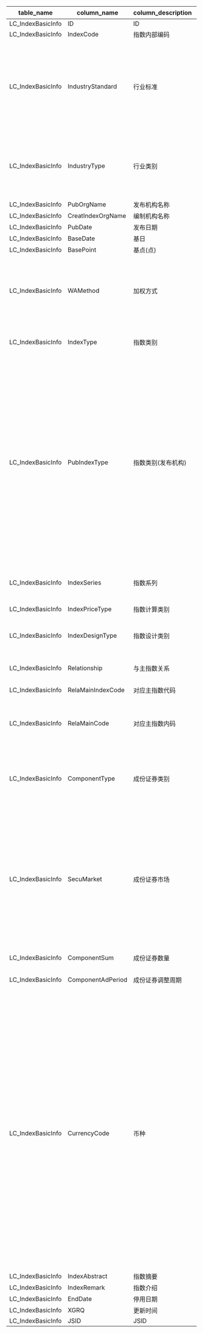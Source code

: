 | table_name| column_name | column_description | 注释 | Annotation|
|---|---|---|---|---|
| LC_IndexBasicInfo | ID| ID || |
| LC_IndexBasicInfo | IndexCode | 指数内部编码 | 指数内部代码（IndexCode）：与“证券主表（SecuMain）”中的“证券内部编码（InnerCode）”关联，得到指数的代码、简称。 | IndexCode: associated with "InnerCode" in "SecuMain", to obtain the index code and abbreviation.|
| LC_IndexBasicInfo | IndustryStandard| 行业标准 | 行业标准(IndustryStandard)：与(CT_SystemConst)表中的DM字段关联，令LB = 1081 AND DM NOT IN (2,8,10,11,15,16,17,18,19,21,25,26,27,29,31,32,34,35,36,39,41,42,43,99)，得到行业标准的具体描述：1-CSRC行业分类，3-中信行业分类，5-SSE行业分类，6-聚源行业分类(旧)，7-SSE-GICS行业分类，9-申万行业分类，12-中证指数行业分类，13-中信标普GICS行业分类，14-新华ICB行业分类，20-国证行业分类，22-证监会行业分类2012版，23-证监会行业分类2012版(中证披露)，24-申万行业分类2014版，28-中证指数行业分类(2016版)，30-聚源行业分类2016，33-伦交所行业分类（ICB），37-中信行业2019分类，38-申万行业分类(新)，40-中证指数行业分类(2021版)，44-中国上市公司协会上市公司行业统计分类指引，46-华证上市公司行业分类标准(2022)，47-战略性新兴产业分类(2018)，48-证监会行业分类(融合国民经济)，49-长江行业分类，50-聚源行业分类(2023)，100-恒生行业分类。| Industry Standard: Associated with the DM field in the (CT_SystemConst) table, let LB = 1081 AND DM NOT IN (2,8,10,11,15,16,17,18,19,21,25,26,27,29,31,32,34,35,36,39,41,42,43,99), the specific description of the industry standard is as follows: 1-CSRC industry classification, 3-CITIC industry classification, 5-SSE industry classification, 6-Juyuan industry classification (old), 7-SSE-GICS industry classification, 9-Shenwan industry classification, 12-CSSCI index industry classification, 13-CITIC S&P GICS industry classification, 14-Xinhua ICB industry classification, 20-Guozheng industry classification, 22-CSRC industry classification 2012 version, 23-CSRC industry classification 2012 version (Citics disclosure), 24-Shenwan industry classification 2014 version, 28-CSSCI index industry classification (2016 version), 30-Juyuan industry classification 2016, 33-LSE industry classification (ICB), 37-CITIC industry classification 2019, 38-Shenwan industry classification (new), 40-CSSCI index industry classification (2021 version), 44-China Association for Public Companies industry classification guidelines for listed companies, 46-Huazheng listed company industry classification standards (2022), 47-Strategic emerging industry classification (2018), 48-CSRC industry classification (integrated with the national economy), 49-Changjiang industry classification, 50-Juyuan industry classification (2023), 100-Hengsheng industry classification.|
| LC_IndexBasicInfo | IndustryType| 行业类别 | 行业类别(IndustryType)：当IndustryStandard in (1,3,5,6,7,9,12,20,22,24,28,30,33,37,44,46) 时,"IndustryType"与"CT_IndustryType"的"IndustryNum"关联,同时令CT_IndustryType.Standard=IndustryStandard;当IndustryStandard=23时,"IndustryType"与"CT_IndustryType"的"IndustryNum"关联,同时令CT_IndustryType.Standard=22;当IndustryStandard=13时,"IndustryCode"与"CT_IndustryType"的"IndustryNum"关联,同时令CT_IndustryType.Standard=6;当IndustryStandard in (38,40) 时,"IndustryType"与"CT_IndustryType"的"IndustryCode"关联,同时令CT_IndustryType.Standard=IndustryStandard;当IndustryStandard=14时,"IndustryType"与"CT_SystemConst"的"DM"关联,"LB=1529";当IndustryStandard=100时,"IndustryType"与"HK_IndustryCategory"的"IndustryNum"关联,Standard=100| When IndustryStandard is in (1,3,5,6,7,9,12,20,22,24,28,30,33,37,44,46), "IndustryType" is associated with "IndustryNum" of "CT_IndustryType", and CT_IndustryType.Standard is set to IndustryStandard; when IndustryStandard equals 23, "IndustryType" is associated with "IndustryNum" of "CT_IndustryType", and CT_IndustryType.Standard is set to 22; when IndustryStandard equals 13, "IndustryCode" is associated with "IndustryNum" of "CT_IndustryType", and CT_IndustryType.Standard is set to 6; when IndustryStandard is in (38,40), "IndustryType" is associated with "IndustryCode" of "CT_IndustryType", and CT_IndustryType.Standard is set to IndustryStandard; when IndustryStandard equals 14, "IndustryType" is associated with "DM" of "CT_SystemConst", LB=1529; when IndustryStandard equals 100, "IndustryType" is associated with "IndustryNum" of "HK_IndustryCategory", Standard=100. |
| LC_IndexBasicInfo | PubOrgName| 发布机构名称 || |
| LC_IndexBasicInfo | CreatIndexOrgName | 编制机构名称 || |
| LC_IndexBasicInfo | PubDate | 发布日期 || |
| LC_IndexBasicInfo | BaseDate| 基日 || |
| LC_IndexBasicInfo | BasePoint | 基点(点) || |
| LC_IndexBasicInfo | WAMethod| 加权方式 | 加权方式(WAMethod)：与(CT_SystemConst)表中的DM字段关联，令LB = 1265 and DM not in (4,54,50,40,5,13,10,12,30,11,63)，得到加权方式的具体描述：1-持仓市值加权，2-产量加权，3-自由流通市值加权，6-分档自由流通市值加权，7-调整自由流通市值加权，33-债券发行量加权，34-债券流通托管量加权，41-调整流通市值加权，42-流通市值加权，43-总市值加权，44-风格评分加权法，45-基本面加权，46-等权，47-股息加权，48-市盈率加权，49-流动性加权，51-消费量加权，52-波动率倒数加权，53-固定权重，55-贝塔系数加权，56-收益率加权，57-调整总市值加权，60-等风险加权，61-ESG评分加权，62-持股金额加权，64-消费金额加权。 | Weighting Method (WAMethod): Associated with the DM field in the (CT_SystemConst) table, let LB = 1265 and DM not in (4,54,50,40,5,13,10,12,30,11,63), obtain the specific description of the weighting method: 1 - Market Value of Positions Weighted, 2 - Production Weighted, 3 - Free Float Market Value Weighted, 6 - Tiered Free Float Market Value Weighted, 7 - Adjusted Free Float Market Value Weighted, 33 - Bond Issuance Volume Weighted, 34 - Bond Circulation Custody Volume Weighted, 41 - Adjusted Circulating Market Value Weighted, 42 - Circulating Market Value Weighted, 43 - Total Market Value Weighted, 44 - Style Score Weighting Method, 45 - Fundamental Weighted, 46 - Equal Weighted, 47 - Dividend Weighted, 48 - Price-to-Earnings Ratio Weighted, 49 - Liquidity Weighted, 51 - Consumption Volume Weighted, 52 - Inverse Volatility Weighted, 53 - Fixed Weight, 55 - Beta Coefficient Weighted, 56 - Yield Weighted, 57 - Adjusted Total Market Value Weighted, 60 - Equal Risk Weighted, 61 - ESG Score Weighted, 62 - Shareholding Amount Weighted, 64 - Consumption Amount Weighted.|
| LC_IndexBasicInfo | IndexType | 指数类别 | 指数类别(IndexType)：与(CT_SystemConst)表中的DM字段关联，令LB=1266 AND DM IN (10,30,42,43,44,45,46,47,50,57,60,61)，得到指数类别的具体描述：10-综合类指数，30-行业类指数，42-策略类指数，43-风格类指数，44-主题类指数，45-基金类指数，46-债券类指数，47-规模类指数，50-期货类指数，57-其他类指数，60-多资产指数，61-外汇指数。 | Index Type: Associated with the DM field in the (CT_SystemConst) table, let LB=1266 AND DM IN (10,30,42,43,44,45,46,47,50,57,60,61), to obtain the specific description of the index type: 10-Composite Index, 30-Industry Index, 42-Strategy Index, 43-Style Index, 44-Theme Index, 45-Fund Index, 46-Bond Index, 47-Scale Index, 50-Future Index, 57-Other Index, 60-Multi-Asset Index, 61-Foreign Exchange Index.|
| LC_IndexBasicInfo | PubIndexType| 指数类别(发布机构) | 指数类别(发布机构)(PubIndexType)与(CT_SystemConst)表中的DM字段关联，令LB = 1266 AND MS NOT LIKE '%废弃%' AND DM>100，得到指数类别(发布机构)的具体描述：121000-申万300子行业，121101-申万一级行业，121102-申万二级行业，121103-申万三级行业，121201-申万非发布指数，121300-申万量化策略，121600-申万特征指数，121700-申万市场表征，121800-申万新三板，121900-申万定制发布，122000-申万主题，122100-申万风格指数，123000-申万公募基金分类指数，131100-风格指数，131200-主题指数，131300-行业指数，131400-策略指数，131500-区域指数，131800-定制指数，141000-天相基准指数，141100-天相风格指数，141200-天相特征指数，141300-天相表现指数，141401-天相一级行业指数，141402-天相二级行业指数，141500-天相地区指数，161001-中信一级行业指数，161002-中信二级行业指数，161003-中信三级行业指数，161004-中信四级行业指数，161005-中信-产业指数，161006-中信-产业链指数，161007-中信-风格指数，461001-中债-综合指数，461002-中债-分类指数-按信用等级，461003-中债-分类指数-按流通场所，461004-中债-分类指数-按计息方式，461005-中债-分类指数-按发行人，461006-中债-分类指数-按发行期限，461007-中债-分类指数-按待偿期限，461008-中债-分类指数-其他，461009-中债-定制指数，461010-中债-成份指数，461011-中债-策略指数，461012-中债-绿色债指数，461013-中债-利率指数，461014-中债-投资者分类指数，461015-中债-外币计价指数，461016-中债-分类指数-按区域，461017-中债-非发布指数，461018-中债-美元债券指数，461019-中债-分类指数-按中债市场隐含评级，461020-中债-分类指数-按中债行业，461021-中债-碳系列指数，461022-中债-多资产指数，461023-中债-股票指数-股票规模指数，461024-中债-主题指数，471004-中证-基金指数，471005-中证-期货指数，471006-中证-其他指数，471009-中证-债券指数，471010-中证-可转债指数，471011-中证-股票指数，471012-中证-组合资产指数，481001-恒生-市值指数，481002-恒生-行业指数，481003-恒生-因子及策略指数，481004-恒生-可持续发展指数，481005-恒生-固定收益产品指数，491001-规模指数，491002-基金指数，491003-债券指数，491004-央视50，491005-央视创新，491006-央视成长，491007-央视回报，491008-央视治理，491009-央视责任，491010-央视生态，491011-央视文化，491012-多资产指数，491013-跨境指数，491014-人民币指数，491015-综合指数，501001-华证-A股-规模，501002-华证-A股-行业主题，501003-华证-A股-策略，501004-华证-A股-因子，501005-华证-沪深港-行业主题，501006-华证-沪深港-策略，501007-华证-ESG行业指数，501008-华证-行业主题，511000-聚源综合，515000-聚源可转债指数，516001-聚源基金分类指数。 | The exponent category (publishing authority) (PubIndexType) is associated with the DM field in the CT_SystemConst table, where LB = 1266 AND MS NOT LIKE '%discard%' AND DM > 100, resulting in the specific description of the exponent category (publishing authority): 121000-Shenwan 300 Sub-industry, 121101-Shenwan First-level Industry, 121102-Shenwan Second-level Industry, 121103-Shenwan Third-level Industry, 121201-Shenwan Non-published Index, 121300-Shenwan Quantitative Strategy, 121600-Shenwan Characteristic Index, 121700-Shenwan Market Characterization, 121800-Shenwan新三板, 121900-Shenwan Customized Publishing, 122000-Shenwan Theme, 122100-Shenwan Style Index, 123000-Shenwan Public Fund Classification Index, 131100-Style Index, 131200-Theme Index, 131300-Industry Index, 131400-Strategy Index, 131500-Regional Index, 131800-Custom Index, 141000-Tianxiang Benchmark Index, 141100-Tianxiang Style Index, 141200-Tianxiang Characteristic Index, 141300-Tianxiang Performance Index, 141401-Tianxiang First-level Industry Index, 141402-Tianxiang Second-level Industry Index, 141500-Tianxiang Regional Index, 161001-CITIC First-level Industry Index, 161002-CITIC Second-level Industry Index, 161003-CITIC Third-level Industry Index, 161004-CITIC Fourth-level Industry Index, 161005-CITIC Industry Index, 161006-CITIC Industry Chain Index, 161007-CITIC Style Index, 461001-CBond Comprehensive Index, 461002-CBond Classification Index by Credit Rating, 461003-CBond Classification Index by Circulation Venue, 461004-CBond Classification Index by Interest Calculation Method, 461005-CBond Classification Index by Issuer, 461006-CBond Classification Index by Issue Tenor, 461007-CBond Classification Index by Remaining Tenor, 461008-CBond Classification Index-Other, 461009-CBond Custom Index, 461010-CBond Component Index, 461011-CBond Strategy Index, 461012-CBond Green Bond Index, 461013-CBond Interest Rate Index, 461014-CBond Investor Classification Index, 461015-CBond Foreign Currency Denominated Index, 461016-CBond Classification Index by Region, 461017-CBond Non-published Index, 461018-CBond US Dollar Bond Index, 461019-CBond Classification Index by CBond Implicit Rating, 461020-CBond Classification Index by CBond Industry, 461021-CBond Carbon Series Index, 461022-CBond Multi-asset Index, 461023-CBond Stock Index-Stock Size Index, 461024-CBond Theme Index, 471004-CSS Fund Index, 471005-CSS Futures Index, 471006-CSS Other Index, 471009-CSS Bond Index, 471010-CSS Convertible Bond Index, 471011-CSS Stock Index, 471012-CSS Portfolio Asset Index, 481001-HS Market Capitalization Index, 481002-HS Industry Index, 481003-HS Factor and Strategy Index, 481004-HS Sustainable Development Index, 481005-HS Fixed Income Product Index, 491001-Size Index, 491002-Fund Index, 491003-Bond Index, 491004-CCTV 50, 491005-CCTV Innovation, 491006-CCTV Growth, 491007-CCTV Return, 491008-CCTV Governance, 491009-CCTV Responsibility, 491010-CCTV Ecology, 491011-CCTV Culture, 491012-Multi-asset Index, 491013-Cross-border Index, 491014-RMB Index, 491015-Comprehensive Index, 501001-Huazheng A-share Size, 501002-Huazheng A-share Industry Theme, 501003-Huazheng A-share Strategy, 501004-Huazheng A-share Factor, 501005-Huazheng Shanghai/Shenzhen/Hong Kong Industry Theme, 501006-Huazheng Shanghai/Shenzhen/Hong Kong Strategy, 501 |
| LC_IndexBasicInfo | IndexSeries | 指数系列 | 指数系列(IndexSeries)与(CT_SystemConst)表中的DM字段关联，令LB=2395，得到指数系列的具体描述：101000-中证系列，101100-上证系列，101200-新三板系列，101300-中华交易系列，101400-AMAC系列，101600-北证系列，201000-国证系列，201100-深证系列，201200-央视指数，201300-国际合作 | The exponential series (IndexSeries) is associated with the DM field in the (CT_SystemConst) table. With LB set to 2395, the specific description of the exponential series is as follows: 101000 - CSI Series, 101100 - SSE Series, 101200 - NEeq Series, 101300 - China Trading Series, 101400 - AMAC Series, 101600 - Beijing Stock Exchange Series, 201000 - National Securities Index Series, 201100 - SZSE Series, 201200 - CCTV Index, 201300 - International Cooperation. |
| LC_IndexBasicInfo | IndexPriceType| 指数计算类别 | 指数设计类别（IndexDesignType）：与(CT_SystemConst)表中的DM字段关联，令LB = 2013，得到指数设计类别的具体描述：1-主指数，2-衍生指数。 | Index Design Category (IndexDesignType): Associated with the DM field in the (CT_SystemConst) table, set LB = 2013, to obtain the specific description of the index design category: 1 - Primary Index, 2 - Derived Index.|
| LC_IndexBasicInfo | IndexDesignType | 指数设计类别 | 与主指数关系(Relationship)：与(CT_SystemConst)表中的DM字段关联，令LB=2014，得到与主指数关系的具体描述：1-币种不同，2-分红规则不同，3-分红规则和币种都不同，4-税后分红，5-主指数，6-待偿期限不同，7-分红规则和待偿期限都不同，8-税后分红和待偿期限不同，9-对冲指数，30-转发指数，31-加权方式不同。| Relationship with the main index: Associated with the DM field in the (CT_SystemConst) table, setting LB=2014, the specific description of the relationship with the main index is as follows: 1 - Different currencies, 2 - Different dividend rules, 3 - Different dividend rules and currencies, 4 - Post-tax dividends, 5 - Main index, 6 - Different maturity periods, 7 - Different dividend rules and maturity periods, 8 - Different post-tax dividends and maturity periods, 9 - Hedging index, 30 - Forward index, 31 - Different weighting methods.|
| LC_IndexBasicInfo | Relationship| 与主指数关系 | 与主指数关系(Relationship)与(CT_SystemConst)表中的DM字段关联，令LB=2014，得到与主指数关系的具体描述：1-币种不同，2-分红规则不同，3-分红规则和币种都不同，4-税后分红，5-主指数，6-待偿期限不同，7-分红规则和待偿期限都不同，8-税后分红和待偿期限不同，9-对冲指数，30-转发指数，31-加权方式不同。| Associated with the DM field in the (CT_SystemConst) table for the main index relationship, setting LB=2014, the specific description of the main index relationship is as follows: 1 - Different currencies, 2 - Different dividend rules, 3 - Different dividend rules and currencies, 4 - Post-tax dividends, 5 - Main index, 6 - Different maturity periods, 7 - Different dividend rules and maturity periods, 8 - Different post-tax dividends and maturity periods, 9 - Hedging index, 30 - Forward index, 31 - Different weighting methods. |
| LC_IndexBasicInfo | RelaMainIndexCode | 对应主指数代码 || |
| LC_IndexBasicInfo | RelaMainCode| 对应主指数内码 | 对应主指数内码（RelaMainCode）：当个数小于7位时，与“证券主表（SecuMain）”中的“证券内部编码（InnerCode）”关联，得到指数的代码、简称；反之与“港股证券主表（HK_SecuMain）”中的“证券内部编码（InnerCode）”关联，得到指数的代码、简称。该字段为空或等于IndexCode时，表示该指数为主指数。当衍生指数有币种不同、分红方式不同等多层衍生关系时，主指数有多个，该字段维护原则为：权重一致的前提下，维护与衍生指数层级关系最远的主指数，即最上级主指数，对冲指数和等权指数特别处理，维护层级关系最近的主指数| Corresponding main index code (RelaMainCode): When the number of digits is less than 7, it is associated with the "InnerCode" in the "SecuMain" to obtain the index code and abbreviation; otherwise, it is associated with the "InnerCode" in the "HK_SecuMain" to obtain the index code and abbreviation. If this field is empty or equal to IndexCode, it indicates that the index is the main index. When there are multiple layers of derivative relationships such as different currencies and different dividend distribution methods in the derivative index, there are multiple main indices. The maintenance principle of this field is: under the premise of consistent weight, maintain the main index with the farthest hierarchical relationship from the derivative index, that is, the highest-level main index, with special handling for hedging indices and equal-weight indices, maintaining the closest main index in the hierarchical relationship. |
| LC_IndexBasicInfo | ComponentType | 成份证券类别 | 成份证券类别(ComponentType)与(CT_SystemConst)表中的DM字段关联，令LB = 1008 AND DM IN (1000,1001,1003,1004,1005,1300,1301,1303,1500,1503,1506,1509,1515,1521,1522,2100,1703,3100,1900,1901,3200,4110,9999)，得到成份证券类别的具体描述：1000-股票，1001-A股，1003-B股，1004-H股，1005-红筹股，1300-基金，1301-封闭式基金，1303-开放式基金，1500-债券，1503-国债，1506-企债，1509-金融债，1515-可转债，1521-资产证券化产品，1522-同业存单，1703-票据，1900-理财产品，1901-银行理财产品，2100-组合资产，3100-期货，3200-商品，4110-金融货币，9999-其他。| The ComponentType is associated with the DM field in the CT_SystemConst table, where LB = 1008 AND DM IN (1000,1001,1003,1004,1005,1300,1301,1303,1500,1503,1506,1509,1515,1521,1522,2100,1703,3100,1900,1901,3200,4110,9999), resulting in the specific description of the ComponentType: 1000-Stocks, 1001-A Shares, 1003-B Shares, 1004-H Shares, 1005-Red Chip Stocks, 1300-Funds, 1301-Closed-End Funds, 1303-Open-End Funds, 1500-Bonds, 1503-Government Bonds, 1506-Corporate Bonds, 1509-Financial Bonds, 1515-Convertible Bonds, 1521-Asset-Backed Securities, 1522-Interbank Deposit Certificates, 1703-Bills, 1900-Financial Products, 1901-Bank Financial Products, 2100-Portfolio Assets, 3100-Futures, 3200-Commodities, 4110-Financial Currency, 9999-Other. |
| LC_IndexBasicInfo | SecuMarket| 成份证券市场 | 成份证券市场(SecuMarket)与(CT_SystemConst)表中的DM字段关联，令LB = 2015，得到成份证券市场的具体描述：1-全球市场，2-沪深港市场，3-香港证券交易所，4-大中华市场，5-沪深市场，6-大陆市场，7-上海证券交易所，8-深圳证券交易所，9-新三板市场，10-银行间市场，11-中国债券市场，12-跨市场，13-中国期货市场，14-开放式基金市场，15-深港市场，16-沪港市场，17-封闭式基金市场，18-境外市场，19-韩国市场，20-新加坡市场，21-台湾证券交易所，22-印度尼西亚证券交易所，23-马来西亚证券交易所，24-特拉维夫证券交易所，25-巴基斯坦卡拉奇证券交易所，26-伦敦证券交易所，27-法国巴黎证券交易所，28-德国市场，29-荷兰阿姆斯特丹证券交易所，30-布鲁塞尔证券交易所，31-西班牙市场，32-布达佩斯证券交易所，33-爱尔兰证券交易所，34-维也纳证券交易所，35-瑞士市场，36-美国市场，37-澳大利亚证券交易所，38-新西兰证券交易所，39-沪深京市场，40-北京证券交易所，41-阿根廷市场，42-埃及市场，43-挪威市场，44-巴西市场，45-保加利亚市场，46-日本市场，47-菲律宾市场，48-丹麦市场，49-越南市场，50-加拿大市场，51-摩洛哥市场，52-卡塔尔市场，53-斯里兰卡市场，54-葡萄牙市场，55-孟加拉国市场，56-意大利市场，57-俄罗斯市场，58-墨西哥市场，59-瑞典市场，60-泰国市场，61-土耳其市场，62-印度市场，2801-德国法兰克福证券交易所，3101-西班牙马德里证券交易所，3102-西班牙巴塞罗那证券交易所，3601-美国费城证券交易所，3602-美国证券交易所，3603-芝加哥商业交易所，3604-美国纳斯达克证券交易所，3605-纽约证券交易所，4601-东京证券交易所，4602-日本大阪证券交易所，4603-日本名古屋证券交易所，4901-胡志明市证券交易所，4902-河内证券交易所，5001-加拿大多伦多证券交易所，5002-加拿大证券交易所，6201-印度国家证券交易所，6202-印度孟买证券交易所。| The Component Securities Market (SecuMarket) is associated with the DM field in the (CT_SystemConst) table. Setting LB = 2015, the specific description of the Component Securities Market is as follows: 1-Global Market, 2-Shanghai, Shenzhen, and Hong Kong Market, 3-Hong Kong Stock Exchange, 4-Great China Market, 5-Shanghai and Shenzhen Market, 6-Mainland Market, 7-Shanghai Stock Exchange, 8-Shenzhen Stock Exchange, 9-National Equities Exchange and Quotation System (NEEQ), 10-Interbank Market, 11-China Bond Market, 12-Cross-Market, 13-China Futures Market, 14-Open-Ended Fund Market, 15-Shenzhen and Hong Kong Market, 16-Shanghai and Hong Kong Market, 17-Closed-Ended Fund Market, 18-Overseas Market, 19-South Korea Market, 20-Singapore Market, 21-Taiwan Stock Exchange, 22-Indonesia Stock Exchange, 23-Malaysia Stock Exchange, 24-Tel Aviv Stock Exchange, 25-Karachi Stock Exchange of Pakistan, 26-London Stock Exchange, 27-Paris Stock Exchange of France, 28-German Market, 29-Amsterdam Stock Exchange of the Netherlands, 30-Brussels Stock Exchange, 31-Spanish Market, 32-Budapest Stock Exchange, 33-Ireland Stock Exchange, 34-Vienna Stock Exchange, 35-Swiss Market, 36-US Market, 37-Australia Stock Exchange, 38-New Zealand Stock Exchange, 39-Shanghai, Beijing, and Jing Market, 40-Beijing Stock Exchange, 41-Argentina Market, 42-Egypt Market, 43-Norway Market, 44-Brazil Market, 45-Bulgaria Market, 46-Japan Market, 47-Philippines Market, 48-Denmark Market, 49-Vietnam Market, 50-Canada Market, 51-Morocco Market, 52-Qatar Market, 53-Sri Lanka Market, 54-Portugal Market, 55-Bangladesh Market, 56-Italy Market, 57-Russia Market, 58-Mexico Market, 59-Sweden Market, 60-Thailand Market, 61-Turkey Market, 62-India Market, 2801-Frankfurt Stock Exchange of Germany, 3101-Madrid Stock Exchange of Spain, 3102-Barcelona Stock Exchange of Spain, 3601-Philadelphia Stock Exchange of the US, 3602-American Stock Exchange, 3603-Chicago Mercantile Exchange, 3604-NASDAQ Stock Market of the US, 3605-New York Stock Exchange, 4601-Tokyo Stock Exchange, 4602-Osaka Stock Exchange of Japan, 4603-Nagoya Stock Exchange of Japan, 4901-Ho Chi Minh City Stock Exchange, 4902-Hanoi Stock Exchange, 5001-Toronto Stock Exchange of Canada, 5002-Canada Stock Exchange, 6201-National Stock Exchange of India, 6202-Mumbai Stock Exchange of India.|
| LC_IndexBasicInfo | ComponentSum| 成份证券数量 || |
| LC_IndexBasicInfo | ComponentAdPeriod | 成份证券调整周期 | 成份证券调整周期(ComponentAdPeriod)与(CT_SystemConst)表中的DM字段关联，令LB = 1264，得到成份证券调整周期的具体描述：1-每日，7-每周，15-半个月，30-一个月，60-两个月，90-三个月，120-四个月，183-半年，365-一年，997-自动调整，998-不定期调整，999-其他。 | The component security adjustment period (ComponentAdPeriod) is associated with the DM field in the (CT_SystemConst) table. Setting LB = 1264, the specific description of the component security adjustment period is as follows: 1 - daily, 7 - weekly, 15 - half a month, 30 - monthly, 60 - every two months, 90 - every three months, 120 - every four months, 183 - half a year, 365 - annually, 997 - automatic adjustment, 998 - irregular adjustment, 999 - other. |
| LC_IndexBasicInfo | CurrencyCode| 币种 | 币种(CurrencyCode)与(CT_SystemConst)表中的DM字段关联，令LB=1548，得到币种的具体描述：1000-美元，1100-港元，1110-印度卢比，1120-印度尼西亚卢比，1130-伊朗里亚尔，1140-波兰兹罗提，1150-匈牙利福林，1160-日本元，1161-欧洲日元(离岸)，1170-约旦第纳尔，1180-科威特第纳尔，1190-阿联酋迪拉姆，1200-亚美尼亚德拉姆，1210-澳门元，1220-马来西亚林吉特，1230-安第列斯群岛盾，1240-安哥拉宽扎，1250-尼泊尔卢比，1260-哈萨克斯坦坚戈，1270-巴基斯坦卢比，1280-阿鲁巴岛弗罗林，1290-菲律宾比索，1300-阿塞拜疆马纳特，1310-波斯尼亚马克，1320-新加坡元，1330-韩国元，1340-孟加拉塔卡，1350-百慕大元，1360-泰国铢，1370-沙特里亚尔，1380-文莱林吉特，1390-不丹努尔特鲁姆，1400-博茨瓦纳普拉，1410-白俄罗斯卢布，1420-人民币元，1430-台湾元，1440-伯利兹元，1450-南苏丹镑，1460-世界投资报告法郎，1470-佛得角埃斯库多，1480-厄立特里亚纳克法，1490-埃塞俄比亚比尔，1500-福克兰群岛镑，1510-格鲁吉亚拉里，1520-直布罗陀镑，1530-克罗地亚库纳，1540-以色列新谢克尔，1550-吉尔吉斯斯坦索姆，1560-开曼群岛元，1570-莱索托马洛蒂，1580-摩尔多瓦列伊，1590-马其顿第纳尔，1600-蒙古图格里克，1610-马拉维克瓦查，1620-梅蒂卡尔，1630-纳米比亚元，1640-巴布亚新几内亚基那，1650-塞尔维亚第纳尔，1660-圣赫勒拿群岛磅，1670-圣多美和普林西比多布拉，1680-太平洋法郎，1690-非共体法郎，1700-斯威士兰里兰吉尼，1710-塔吉克斯坦索莫尼，1720-土库曼斯坦马纳特，1730-汤加潘加，1740-乌克兰格里夫纳，1750-乌兹别克斯坦苏姆，1760-瓦努阿图瓦图，1770-萨摩亚塔拉，1780-中非金融合作法郎，1790-东加勒比元，1800-哈萨克斯坦腾格(废弃)，1810-人民币(离岸)，2470-坦桑尼亚先令，3000-欧元，3010-比利时法郎，3020-丹麦克朗，3030-英镑，3040-德国马克，3050-法国法郎，3070-意大利里拉，3090-荷兰盾，3120-西班牙比塞塔，3150-奥地利先令，3180-芬兰马克，3260-挪威克朗，3300-瑞典克朗，3310-瑞士法郎，3311-记帐瑞士法郎，3313-清算瑞士法郎，3440-俄罗斯卢布，4100-巴西雷亚尔，4290-墨西哥比索，5010-加拿大元，6010-澳大利亚元，6090-新西兰元，7101-刚果法郎，7103-尼日利亚奈拉，7105-越南盾，7107-肯尼亚先令，7109-卢森堡法郎，7111-摩洛哥迪拉姆，7113-南非兰特，7115-斯里兰卡卢比，7117-新苏丹磅，7119-也门里亚尔(废弃)，7121-爱尔兰镑，8000-阿尔巴尼亚列克，8010-阿尔及利亚第纳尔，8020-阿富汗尼，8030-阿根廷比索，8040-也门里亚尔，8050-阿曼里亚尔，8060-埃及镑，8070-巴巴多斯元，8080-巴哈马元，8090-巴拉圭瓜拉尼，8100-巴林第纳尔，8110-巴拿马巴波亚，8120-保加利亚列弗，8130-冰岛克朗，8140-波兰兹罗提(废弃)，8150-玻利维亚诺，8160-布隆迪法郎，8170-朝鲜圆，8180-赤道几内亚埃奎勒，8190-多米尼加比索，8200-厄瓜多尔苏克雷，8210-斐济元，8220-冈比亚法拉西，8230-哥伦比亚比索，8240-哥斯达黎加科朗，8250-古巴比索，8260-圭亚那元，8270-海地古德，8280-洪都拉斯伦皮拉，8290-吉布提法郎，8300-几内亚法郎，8310-几内亚比索，8320-加纳塞地，8330-柬埔寨瑞尔，8340-捷克克朗，8350-津巴布韦元，8360-卡塔尔里亚尔，8370-科摩罗法郎，8380-老挝基普，8390-黎巴嫩镑，8400-利比里亚元，8410-利比亚第纳尔，8420-卢旺达法郎，8430-罗马尼亚列伊，8440-马达加斯加阿里亚里，8450-马尔代夫卢比，8460-马耳他镑，8470-毛里求斯卢比，8480-毛里塔尼亚乌吉亚，8490-秘鲁新索尔，8500-缅甸元，8510-也门第纳尔，8520-南斯拉夫新第纳尔，8530-尼加拉瓜科多巴，8540-埃斯库多，8550-萨尔瓦多科朗，8560-塞拉里昂利昂，8570-塞浦路斯镑，8580-塞舌尔卢比，8590-沙特阿拉伯亚尔(废弃)，8600-苏里南元，8610-所罗门元，8620-索马里先令，8630-特立尼达多巴哥元，8640-突尼斯第纳尔，8650-土耳其里拉，8660-危地马拉格查尔，8670-委内瑞拉玻利瓦尔，8680-乌干达先令，8690-乌拉圭新比索，8700-希腊德拉马克，8710-匈牙利福林(废弃)，8720-叙利亚镑，8730-牙买加元，8740-伊拉克第纳尔，8750-赞比亚克瓦查，8760-扎伊尔，8770-智利比索，8780-玻利维亚Mvdol基金，8790-智利CUF基金，8800-哥伦比亚实际价值单位，8810-古巴可兑换比索，8820-墨西哥UDI基金，8830-莫桑比克梅蒂卡尔(废弃)，8840-东帝汶埃斯库多，9000-本币(废弃)，9900-其他货币，9901-本地货币，9990-特别提款权，9999-各币种折合美元。 | The currency code is associated with the DM field in the CT_SystemConst table, setting LB=1548, the specific description of the currency is: 1000-USD, 1100-HKD, 1110-INR, 1120-IDR, 1130-IRR, 1140-PLN, 1150-HUF, 1160-JPY, 1161-EUR (offshore), 1170-JOD, 1180-KWD, 1190-AED, 1200-AMD, 1210-MOP, 1220-MYR, 1230-ANG, 1240-AOA, 1250-NPR, 1260-KZT, 1270-PKR, 1280-AWG, 1290-PHP, 1300-AZM, 1310-BAM, 1320-SGD, 1330-KRW, 1340-BDT, 1350-BMD, 1360-THB, 1370-SAR, 1380-BRN, 1390-BT, 1400-BWP, 1410-BYR, 1420-CNY, 1430-TWD, 1440-BZD, 1450-SSP, 1460-FRF, 1470-CVE, 1480-ERN, 1490-ETB, 1500-FKP, 1510-GE, 1520-GIP, 1530-HRK, 1540-ILS, 1550-KGS, 1560-CAY, 1570-LSL, 1580-MDL, 1590-MKD, 1600-MNT, 1610-MWK, 1620-MET, 1630-NAD, 1640-PGK, 1650-RSD, 1660-SH, 1670-STD, 1680-PF, 1690-FCF, 1700-SZL, 1710-TJS, 1720-TMT, 1730-TTD, 1740-UAH, 1750-UZS, 1760-VUV, 1770-WST, 1780-CAF, 1790-EC, 1800-KZT (abolished), 1810-CNY (offshore), 2470-TZS, 3000-EUR, 3010-BEF, 3020-DKK, 3030-GBP, 3040-DEM, 3050-FRF, 3070-ITL, 3090-NLG, 3120-ESP, 3150-ATS, 3180-FIM, 3260-NOK, 3300-SEK, 3310-CHF, 3311-CHF (nostro), 3313-CHF (clearing), 3440-RUR, 4100-BRL, 4290-MXN, 5010-CAD, 6010-AUD, 6090-NZD, 7101-CDF, 7103-NGN, 7105-VND, 7107-KES, 7109-LUF, 7111-MAD, 7113-ZAR, 7115-LKR, 7117-SDP (abolished), 7119-YER (abolished), 7121-IEP, 8000-ALL, 8010-DZD, 8020-AFN, 8030-ARS, 8040-YER, 8050-OMR, 8060-EGP, 8070-BBD, 8080-BSD, 8090-PYG, 8100-BHD, 8110-PAB, 8120-BGN, 8130-ISK, 8140-PLN (abolished), 8150-BOB, 8160-BIF, 8170-KRW, 8180-GQ, 8190-DOP, 8200-SVC, 8210-FJD, 8220-DM, 8230-COP, 8240-CRC, 8250-CUP, 8260-GYD, 8270-HTG, 8280-HNL, 8290-DJF, 8300-GNF, 8310-GGP, 8320-GHS, 8330-KHR, 8340-CZK, 8350-ZWD, 8360-QAR, 8 |
| LC_IndexBasicInfo | IndexAbstract | 指数摘要 || |
| LC_IndexBasicInfo | IndexRemark | 指数介绍 || |
| LC_IndexBasicInfo | EndDate | 停用日期 || |
| LC_IndexBasicInfo | XGRQ| 更新时间 || |
| LC_IndexBasicInfo | JSID| JSID || |